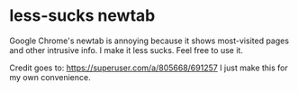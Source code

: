 # less-sucks newtab

Google Chrome's newtab is annoying because it shows most-visited pages and other intrusive info. I make it less sucks. Feel free to use it.

Credit goes to: https://superuser.com/a/805668/691257
I just make this for my own convenience.